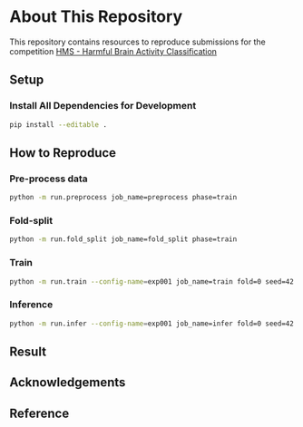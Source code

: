 # About This Repository

This repository contains resources to reproduce submissions for the competition [HMS - Harmful Brain Activity Classification](https://www.kaggle.com/competitions/hms-harmful-brain-activity-classification)

## Setup

### Install All Dependencies for Development

```bash
pip install --editable .
```

## How to Reproduce

### Pre-process data

```bash
python -m run.preprocess job_name=preprocess phase=train
```

### Fold-split

```bash
python -m run.fold_split job_name=fold_split phase=train
```

### Train

```bash
python -m run.train --config-name=exp001 job_name=train fold=0 seed=42
```

### Inference

```bash
python -m run.infer --config-name=exp001 job_name=infer fold=0 seed=42
```

## Result

## Acknowledgements

## Reference
